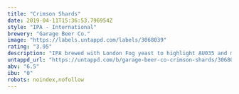 ```yaml
---
title: "Crimson Shards"
date: 2019-04-11T15:36:53.796954Z
style: "IPA - International"
brewery: "Garage Beer Co."
image: "https://labels.untappd.com/labels/3068039"
rating: "3.95"
description: "IPA brewed with London Fog yeast to highlight AU035 and mosaic hops in collaboration with Magic Rock."
untappd_url: "https://untappd.com/b/garage-beer-co-crimson-shards/3068039"
abv: "6.5"
ibu: "0"
robots: noindex,nofollow
---
```

